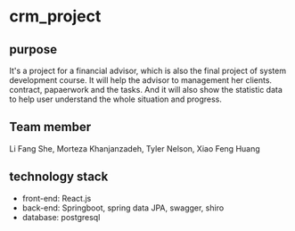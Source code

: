 # crm_project
## purpose
It's a project for a financial advisor, which is also the final project of system development course. It will help the advisor to management her clients. contract, papaerwork and the tasks. And it will also show the statistic data to help user understand the whole situation and progress.
## Team member
Li Fang She, Morteza Khanjanzadeh, Tyler Nelson, Xiao Feng Huang
## technology stack
- front-end: React.js
- back-end: Springboot, spring data JPA, swagger, shiro
- database: postgresql
